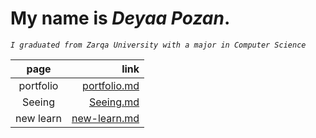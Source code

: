 # My name is ***Deyaa Pozan***.
*`I graduated from Zarqa University with a major in Computer Science`*





|**page**|**link**|
|  :----:  | ---:   |
|   portfolio   |  [portfolio.md](portfolio.md)   |
| Seeing  |  [Seeing.md](Seeing-Your-Remote.md)     |
| new learn     | [new-learn.md](new-learn.md)    |
